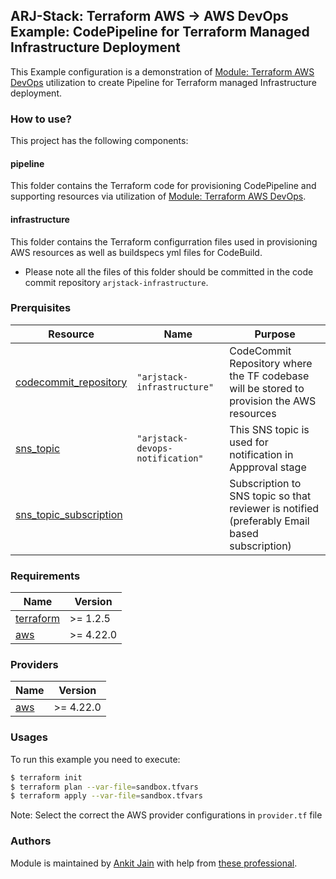 ## ARJ-Stack: Terraform AWS -> AWS DevOps Example: CodePipeline for Terraform Managed Infrastructure Deployment

This Example configuration is a demonstration of [Module: Terraform AWS DevOps](https://github.com/ankit-jn/terraform-aws-devops) utilization to create Pipeline for Terraform managed Infrastructure deployment.

### How to use?
This project has the following components:

#### pipeline

This folder contains the Terraform code for provisioning CodePipeline and supporting resources via utilization of [Module: Terraform AWS DevOps](https://github.com/ankit-jn/terraform-aws-devops).

#### infrastructure

This folder contains the Terraform configurration files used in provisioning AWS resources as well as buildspecs yml files for CodeBuild.

- Please note all the files of this folder should be committed in the code commit repository `arjstack-infrastructure`.

### Prerquisites

| Resource | Name | Purpose |
|------|---------|---------|
| <a name="codecommit_repository"></a> [codecommit_repository](#requirement\_codecommit\_repository) | `"arjstack-infrastructure"` | CodeCommit Repository where the TF codebase will be stored to provision the AWS resources |
| <a name="sns_topic"></a> [sns_topic](#requirement\_sns\_topic) | `"arjstack-devops-notification"` | This SNS topic is used for notification in Appproval stage |
| <a name="sns_topic_subscription"></a> [sns_topic_subscription](#requirement\_sns\_topic\_subscription) |  | Subscription to SNS topic so that reviewer is notified (preferably Email based subscription) |


### Requirements

| Name | Version |
|------|---------|
| <a name="requirement_terraform"></a> [terraform](#requirement\_terraform) | >= 1.2.5 |
| <a name="requirement_aws"></a> [aws](#requirement\_aws) | >= 4.22.0 |

### Providers

| Name | Version |
|------|---------|
| <a name="provider_aws"></a> [aws](#provider\_aws) | >= 4.22.0 |

### Usages

To run this example you need to execute:

```bash
$ terraform init
$ terraform plan --var-file=sandbox.tfvars
$ terraform apply --var-file=sandbox.tfvars
```

Note: Select the correct the AWS provider configurations in `provider.tf` file

### Authors

Module is maintained by [Ankit Jain](https://github.com/ankit-jn) with help from [these professional](https://github.com/ankit-jn/terraform-aws-examples/graphs/contributors).
